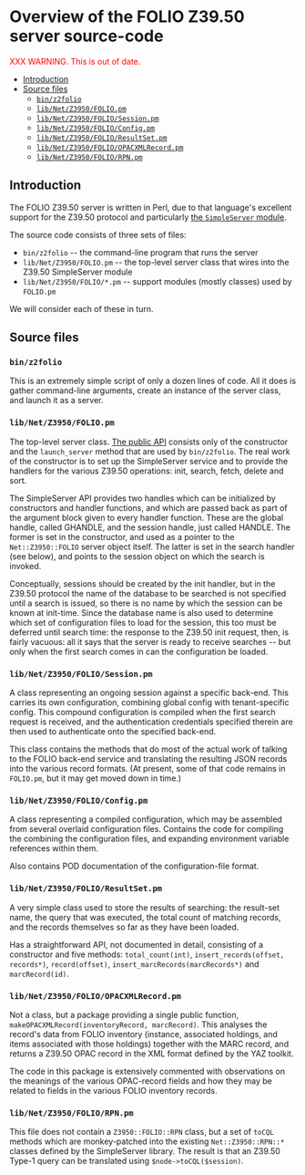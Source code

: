 # Overview of the FOLIO Z39.50 server source-code

<font color="red">XXX WARNING. This is out of date.</font>

<!-- md2toc -l 2 source-code-overview.md -->
* [Introduction](#introduction)
* [Source files](#source-files)
    * [`bin/z2folio`](#binz2folio)
    * [`lib/Net/Z3950/FOLIO.pm`](#libnetz3950foliopm)
    * [`lib/Net/Z3950/FOLIO/Session.pm`](#libnetz3950foliosessionpm)
    * [`lib/Net/Z3950/FOLIO/Config.pm`](#libnetz3950folioconfigpm)
    * [`lib/Net/Z3950/FOLIO/ResultSet.pm`](#libnetz3950folioresultsetpm)
    * [`lib/Net/Z3950/FOLIO/OPACXMLRecord.pm`](#libnetz3950folioopacxmlrecordpm)
    * [`lib/Net/Z3950/FOLIO/RPN.pm`](#libnetz3950foliorpnpm)



## Introduction

The FOLIO Z39.50 server is written in Perl, due to that language's excellent support for the Z39.50 protocol and particularly [the `SimpleServer` module](https://metacpan.org/pod/Net::Z3950::SimpleServer).

The source code consists of three sets of files:

* `bin/z2folio` -- the command-line program that runs the server
* `lib/Net/Z3950/FOLIO.pm` -- the top-level server class that wires into the Z39.50 SimpleServer module
* `lib/Net/Z3950/FOLIO/*.pm` -- support modules (mostly classes) used by `FOLIO.pm`

We will consider each of these in turn.



## Source files


### `bin/z2folio`

This is an extremely simple script of only a dozen lines of code. All it does is gather command-line arguments, create an instance of the server class, and launch it as a server.


### `lib/Net/Z3950/FOLIO.pm`

The top-level server class. [The public API](from-pod/Net-Z3950-FOLIO.md) consists only of the constructor and the `launch_server` method that are used by `bin/z2folio`. The real work of the constructor is to set up the SimpleServer service and to provide the handlers for the various Z39.50 operations: init, search, fetch, delete and sort.

The SimpleServer API provides two handles which can be initialized by constructors and handler functions, and which are passed back as part of the argument block given to every handler function. These are the global handle, called GHANDLE, and the session handle, just called HANDLE. The former is set in the constructor, and used as a pointer to the `Net::Z3950::FOLIO` server object itself. The latter is set in the search handler (see below), and points to the session object on which the search is invoked.

Conceptually, sessions should be created by the init handler, but in the Z39.50 protocol the name of the database to be searched is not specified until a search is issued, so there is no name by which the session can be known at init-time. Since the database name is also used to determine which set of configuration files to load for the session, this too must be deferred until search time: the response to the Z39.50 init request, then, is fairly vacuous: all it says that the server is ready to receive searches -- but only when the first search comes in can the configuration be loaded.


### `lib/Net/Z3950/FOLIO/Session.pm`

A class representing an ongoing session against a specific back-end. This carries its own configuration, combining global config with tenant-specific config. This compound configuration is compiled when the first search request is received, and the authentication credentials specified therein are then used to authenticate onto the specified back-end.

This class contains the methods that do most of the actual work of talking to the FOLIO back-end service and translating the resulting JSON records into the various record formats. (At present, some of that code remains in `FOLIO.pm`, but it may get moved down in time.)


### `lib/Net/Z3950/FOLIO/Config.pm`

A class representing a compiled configuration, which may be assembled from several overlaid configuration files. Contains the code for compiling the combining the configuration files, and expanding environment variable references within them.

Also contains POD documentation of the configuration-file format.


### `lib/Net/Z3950/FOLIO/ResultSet.pm`

A very simple class used to store the results of searching: the result-set name, the query that was executed, the total count of matching records, and the records themselves so far as they have been loaded.

Has a straightforward API, not documented in detail, consisting of a constructor and five methods: `total_count(int)`, `insert_records(offset, records*)`, `record(offset)`, `insert_marcRecords(marcRecords*)` and `marcRecord(id)`.


### `lib/Net/Z3950/FOLIO/OPACXMLRecord.pm`

Not a class, but a package providing a single public function, `makeOPACXMLRecord(inventoryRecord, marcRecord)`. This analyses the record's data from FOLIO inventory (instance, associated holdings, and items associated with those holdings) together with the MARC record, and returns a Z39.50 OPAC record in the XML format defined by the YAZ toolkit.

The code in this package is extensively commented with observations on the meanings of the various OPAC-record fields and how they may be related to fields in the various FOLIO inventory records.


### `lib/Net/Z3950/FOLIO/RPN.pm`

This file does not contain a `Z3950::FOLIO::RPN` class, but a set of `toCQL` methods which are monkey-patched into the existing `Net::Z3950::RPN::*` classes defined by the SimpleServer library. The result is that an Z39.50 Type-1 query can be translated using `$node->toCQL($session)`.


